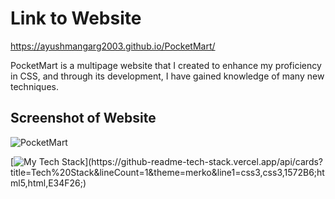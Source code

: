 # Link to Website
https://ayushmangarg2003.github.io/PocketMart/

PocketMart is a multipage website that I created to enhance my proficiency in CSS, and through its development, I have gained knowledge of many new techniques.

## Screenshot of Website
![PocketMart](https://user-images.githubusercontent.com/105537793/212305246-0a0b0a5e-9268-4bd3-8882-3d93a72e6007.png)

[![My Tech Stack](https://github-readme-tech-stack.vercel.app/api/cards?title=Tech%20Stack&lineCount=1&theme=merko&line1=css3,css3,1572B6;html5,html,E34F26;)](https://github-readme-tech-stack.vercel.app/api/cards?title=Tech%20Stack&lineCount=1&theme=merko&line1=css3,css3,1572B6;html5,html,E34F26;)
